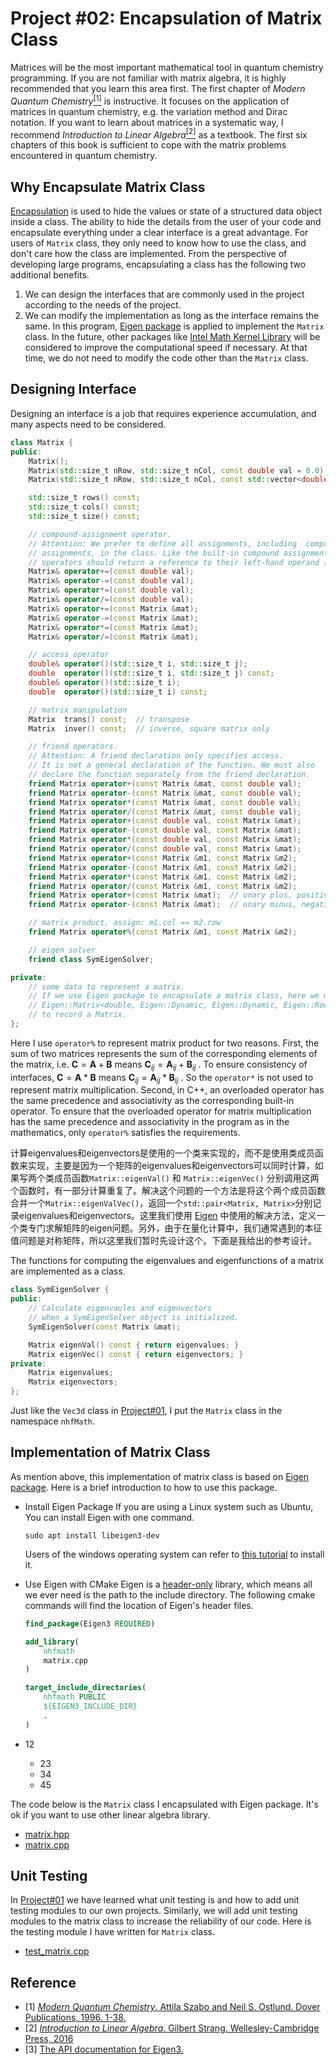 # Project #02: Encapsulation of Matrix Class

Matrices will be the most important mathematical tool in quantum chemistry programming. If you are not familiar with matrix algebra, it is highly recommended that you learn this area first. The first chapter of *Modern Quantum Chemistry*[<sup>[1]</sup>](#ref1) is instructive. It focuses on the application of matrices in quantum chemistry, e.g. the variation method and Dirac notation. If you want to learn about matrices in a systematic way, I recommend *Introduction to Linear Algebra*[<sup>[2]</sup>](#ref2) as a textbook. The first six chapters of this book is sufficient to cope with the matrix problems encountered in quantum chemistry.

## Why Encapsulate Matrix Class

[Encapsulation](https://en.wikipedia.org/wiki/Encapsulation_(computer_programming)) is used to hide the values or state of a structured data object inside a class. The ability to hide the details from the user of your code and encapsulate everything under a clear interface is a great advantage. For users of  `Matrix` class, they only need to know how to use the class, and don't care how the class are implemented. From the perspective of developing large programs, encapsulating a class has the following two additional benefits.

1. We can design the interfaces that are commonly used in the project according to the needs of the project.
2. We can modify the implementation as long as the interface remains the same. In this program, [Eigen package](https://eigen.tuxfamily.org/index.php) is applied to implement the `Matrix` class. In the future, other packages like [Intel Math Kernel Library](https://www.intel.com/content/www/us/en/developer/tools/oneapi/onemkl.html#gs.g2e3e9) will be considered to improve the computational speed if necessary. At that time, we do not need to modify the code other than the `Matrix` class.

## Designing Interface
Designing an interface is a job that requires experience accumulation, and many aspects need to be considered.

```c++
class Matrix {
public:
    Matrix();
    Matrix(std::size_t nRow, std::size_t nCol, const double val = 0.0);
    Matrix(std::size_t nRow, std::size_t nCol, const std::vector<double> &data);

    std::size_t rows() const;
    std::size_t cols() const;
    std::size_t size() const;

    // compound-assignment operator.
    // Attention: We prefer to define all assignments, including  compound 
    // assignments, in the class. Like the built-in compound assignment, these 
    // operators should return a reference to their left-hand operand (*this).
    Matrix& operator+=(const double val);
    Matrix& operator-=(const double val);
    Matrix& operator*=(const double val);
    Matrix& operator/=(const double val);
    Matrix& operator+=(const Matrix &mat);
    Matrix& operator-=(const Matrix &mat);
    Matrix& operator*=(const Matrix &mat);
    Matrix& operator/=(const Matrix &mat);

    // access operator
    double& operator()(std::size_t i, std::size_t j);
    double  operator()(std::size_t i, std::size_t j) const;
    double& operator()(std::size_t i);
    double  operator()(std::size_t i) const;

    // matrix manipulation
    Matrix  trans() const;  // transpose
    Matrix  inver() const;  // inverse, square matrix only

    // friend operators.
    // Attention: A friend declaration only specifies access. 
    // It is not a general declaration of the function. We must also
    // declare the function separately from the friend declaration.
    friend Matrix operator+(const Matrix &mat, const double val);
    friend Matrix operator-(const Matrix &mat, const double val);
    friend Matrix operator*(const Matrix &mat, const double val);
    friend Matrix operator/(const Matrix &mat, const double val);
    friend Matrix operator+(const double val, const Matrix &mat);
    friend Matrix operator-(const double val, const Matrix &mat);
    friend Matrix operator*(const double val, const Matrix &mat);
    friend Matrix operator/(const double val, const Matrix &mat);
    friend Matrix operator+(const Matrix &m1, const Matrix &m2);
    friend Matrix operator-(const Matrix &m1, const Matrix &m2);
    friend Matrix operator*(const Matrix &m1, const Matrix &m2);
    friend Matrix operator/(const Matrix &m1, const Matrix &m2);
    friend Matrix operator+(const Matrix &mat);  // unary plus, positive
    friend Matrix operator-(const Matrix &mat);  // unary minus, negative

    // matrix product, assign: m1.col == m2.row
    friend Matrix operator%(const Matrix &m1, const Matrix &m2);

    // eigen solver
    friend class SymEigenSolver;

private:
    // some data to represent a matrix.
    // If we use Eigen package to encapsulate a matrix class, here we may use
    // Eigen::Matrix<double, Eigen::Dynamic, Eigen::Dynamic, Eigen::RowMajor>
    // to record a Matrix.
};
```

Here I use `operator%` to represent matrix product for two reasons. First, the sum of two matrices represents the sum of the corresponding elements of the matrix, i.e. $\boldsymbol{C} = \boldsymbol{A} + \boldsymbol{B}$ means $\boldsymbol{C} _{ij} = \boldsymbol{A} _{ij} + \boldsymbol{B} _{ij}$ . To ensure consistency of interfaces, $\boldsymbol{C} = \boldsymbol{A} * \boldsymbol{B}$ means $\boldsymbol{C} _{ij} = \boldsymbol{A} _{ij} * \boldsymbol{B} _{ij}$ . So the `operator*` is not used to represent matrix multiplication. Second, in C++, an overloaded operator has the same precedence and associativity as the corresponding built-in operator. To ensure that the overloaded operator for matrix multiplication has the same precedence and associativity in the program as in the mathematics, only `operator%` satisfies the requirements.

计算eigenvalues和eigenvectors是使用的一个类来实现的，而不是使用类成员函数来实现，主要是因为一个矩阵的eigenvalues和eigenvectors可以同时计算，如果写两个类成员函数`Matrix::eigenVal()` 和 `Matrix::eigenVec()` 分别调用这两个函数时，有一部分计算重复了。解决这个问题的一个方法是将这个两个成员函数合并一个`Matrix::eigenValVec()`，返回一个`std::pair<Matrix, Matrix>`分别记录eigenvalues和eigenvectors。这里我们使用 [Eigen](https://eigen.tuxfamily.org/dox/classEigen_1_1SelfAdjointEigenSolver.html) 中使用的解决方法，定义一个类专门求解矩阵的eigen问题。另外，由于在量化计算中，我们通常遇到的本征值问题是对称矩阵，所以这里我们暂时先设计这个。下面是我给出的参考设计。

The functions for computing the eigenvalues and eigenfunctions of a matrix are implemented as a class.


```c++
class SymEigenSolver {
public:
    // Calculate eigenvaules and eigenvectors
    // when a SymEigenSolver object is initialized.
    SymEigenSolver(const Matrix &mat);

    Matrix eigenVal() const { return eigenvalues; }
    Matrix eigenVec() const { return eigenvectors; }
private:
    Matrix eigenvalues;
    Matrix eigenvectors;
};
```

Just like the `Vec3d` class in [Project#01](https://github.com/rudin-jiang/QuantumChemistryCpp/tree/master/Project%2301#namespace), I put the `Matrix` class in the namespace `nhfMath`.


## Implementation of Matrix Class

As mention above, this implementation of matrix class is based on [Eigen package](https://eigen.tuxfamily.org/index.php). Here is a brief introduction to how to use this package. 

* Install Eigen Package
    If you are using a Linux system such as Ubuntu, You can install Eigen with one command. 
    ```shell
    sudo apt install libeigen3-dev
    ```
    Users of the windows operating system can refer to [this tutorial](https://robots.uc3m.es/installation-guides/install-eigen.html) to install it.

* Use Eigen with CMake
    Eigen is a [header-only](https://en.wikipedia.org/wiki/Header-only) library, which means all we ever need is the path to the include directory. The following cmake commands will find the location of Eigen's header files.
    ```cmake
    find_package(Eigen3 REQUIRED)

    add_library(
        nhfmath
        matrix.cpp
    )

    target_include_directories(
        nhfmath PUBLIC
        ${EIGEN3_INCLUDE_DIR}
        .
    )
    ```

* 12
    * 23
    * 34
    * 45

The code below is the `Matrix` class I encapsulated with Eigen package. It's ok if you want to use other linear algebra library.
* [matrix.hpp](https://github.com/rudin-jiang/QuantumChemistryCpp/blob/master/Project%2302/matrix-class/src/matrix.hpp)
* [matrix.cpp](https://github.com/rudin-jiang/QuantumChemistryCpp/blob/master/Project%2302/matrix-class/src/matrix.cpp)

## Unit Testing
In [Project#01](https://github.com/rudin-jiang/QuantumChemistryCpp/tree/master/Project%2301#unit-testing) we have learned what unit testing is and how to add unit testing modules to our own projects. Similarly, we will add unit testing modules to the matrix class to increase the reliability of our code. Here is the testing module I have written for `Matrix` class.
* [test_matrix.cpp](https://github.com/rudin-jiang/QuantumChemistryCpp/blob/master/Project%2302/matrix-class/test/test_matrix.cpp)

## Reference

* <a id="ref1"></a> [1] [*Modern Quantum Chemistry*. Attila Szabo and Neil S. Ostlund. Dover Publications, 1996. 1-38.](https://www.amazon.com/Modern-Quantum-Chemistry-Introduction-Electronic/dp/0486691861)
* <a id="ref2"></a> [2] [*Introduction to Linear Algebra*. Gilbert Strang. Wellesley-Cambridge Press, 2016](https://www.amazon.com/Introduction-Linear-Algebra-Gilbert-Strang/dp/0980232775)
* <a id="ref3"></a> [3] [The API documentation for Eigen3.](http://eigen.tuxfamily.org/dox/index.html)